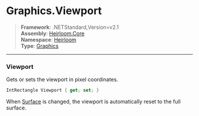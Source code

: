 # Graphics.Viewport

> **Framework**: .NETStandard,Version=v2.1  
> **Assembly**: [Heirloom.Core][0]  
> **Namespace**: [Heirloom][0]  
> **Type**: [Graphics][1]  

--------------------------------------------------------------------------------

### Viewport

Gets or sets the viewport in pixel coordinates.

```cs
IntRectangle Viewport { get; set; }
```

When [Surface][2] is changed, the viewport is automatically reset to the full surface.

[0]: ..\Heirloom.Core.md
[1]: Heirloom.Graphics.md
[2]: Heirloom.Graphics.Surface.md
